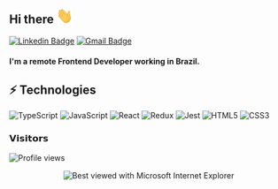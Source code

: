 <h2> Hi there <img src="https://raw.githubusercontent.com/ABSphreak/ABSphreak/master/gifs/Hi.gif" width="30px"></h2>

[![Linkedin Badge](https://img.shields.io/badge/-LinkedIn-blue?style=flat&logo=Linkedin&logoColor=white&link=https://www.linkedin.com/in/rebeccamanzi/)](https://www.linkedin.com/in/yuri-becker/)
[![Gmail Badge](https://img.shields.io/badge/-becker.yr@gmail.com-c14438?style=flat-square&logo=Gmail&logoColor=white&link=mailto:becker.yr@gmail.com)](mailto:becker.yr@gmail.com)

#### I'm a remote Frontend Developer working in Brazil.

## ⚡ Technologies

![TypeScript](https://img.shields.io/badge/-Typescript-%231572B6?style=flat-square&logo=typescript)
![JavaScript](https://img.shields.io/badge/-JavaScript-%23F7DF1C?style=flat-square&logo=javascript&logoColor=000000&labelColor=%23F7DF1C&color=%23FFCE5A)
![React](https://img.shields.io/badge/-React-%23282C34?style=flat-square&logo=react)
![Redux](https://img.shields.io/badge/-Redux-%234B32C3?style=flat-square&logo=redux)
![Jest](https://img.shields.io/badge/-Jest-%99425BFF?style=flat-square&logo=jest)
![HTML5](https://img.shields.io/badge/-HTML5-%23E44D27?style=flat-square&logo=html5&logoColor=ffffff)
![CSS3](https://img.shields.io/badge/-CSS3-%231572B6?style=flat-square&logo=css3)

### 𝗩𝗶𝘀𝗶𝘁𝗼𝗿𝘀

![Profile views](https://gpvc.arturio.dev/yuribecker) 

<div align="center">
<img src="https://github.com/fnky/fnky/raw/fnky/img/ie.jpg" alt="Best viewed with Microsoft Internet Explorer" align="center" width="128">
</div>
